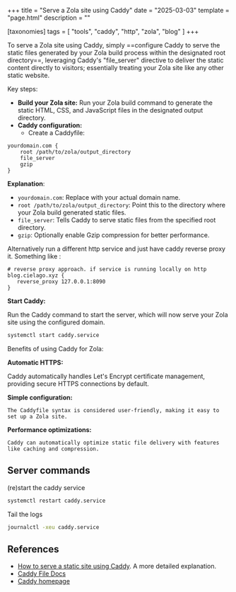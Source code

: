+++
title = "Serve a Zola site using Caddy"
date = "2025-03-03"
template = "page.html"
description = ""

[taxonomies]
tags = [ "tools", "caddy", "http", "zola", "blog" ]
+++ 

To serve a Zola site using Caddy, simply ==configure Caddy to serve the static files generated by your Zola build process within the designated root directory==, leveraging Caddy's "file_server" directive to deliver the static content directly to visitors; essentially treating your Zola site like any other static website. 

Key steps:

- **Build your Zola site:** Run your Zola build command to generate the static HTML, CSS, and JavaScript files in the designated output directory.
- **Caddy configuration:**
    - Create a Caddyfile: 


```caddy
yourdomain.com {
    root /path/to/zola/output_directory
    file_server
    gzip
}
```

**Explanation**:
    
- `yourdomain.com`: Replace with your actual domain name.
- `root /path/to/zola/output_directory`: Point this to the directory where your Zola build generated static files. 
- `file_server`: Tells Caddy to serve static files from the specified root directory. 
- `gzip`: Optionally enable Gzip compression for better performance. 

Alternatively run a different http service and just have caddy reverse proxy it. Something like :

```
# reverse proxy approach. if service is running locally on http
blog.cielago.xyz {
   reverse_proxy 127.0.0.1:8090
} 
```

**Start Caddy:**
    
Run the Caddy command to start the server, which will now serve your Zola site using the configured domain. 
    
```bash
systemctl start caddy.service
```

Benefits of using Caddy for Zola:

**Automatic HTTPS:**
    
Caddy automatically handles Let's Encrypt certificate management, providing secure HTTPS connections by default. 
    
**Simple configuration:**
    
    The Caddyfile syntax is considered user-friendly, making it easy to set up a Zola site. 
    
**Performance optimizations:**
    
    Caddy can automatically optimize static file delivery with features like caching and compression.

## Server commands

(re)start the caddy service

```bash
systemctl restart caddy.service
```

Tail the logs

```bash
journalctl -xeu caddy.service
```

## References

- [How to serve a static site using Caddy](https://ellen.dev/serve-static-site-using-caddy.html). A more detailed explanation.
- [Caddy File Docs](https://caddyserver.com/docs/caddyfile)
- [Caddy homepage](https://caddyserver.com/)